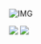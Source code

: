 
![IMG](https://raw.githubusercontent.com/CarlosHenrique2/CarlosHenrique2/presentation.png)

<div> 
  <a href = "mailto:carlos.eletroniccr@gmail.com">
  <img src="https://img.shields.io/badge/-Gmail-%23333?style=for-the-badge&logo=gmail&logoColor=white" target="_blank"></a>
  <a href="https://cdn.jsdelivr.net/gh/devicons/devicon/icons/linkedin/linkedin-original-wordmark.svg" target="_blank">
  <img src="https://img.shields.io/badge/-LinkedIn-%230077B5?style=for-the-badge&logo=linkedin&logoColor=white" target="_blank"></a> 
</div>